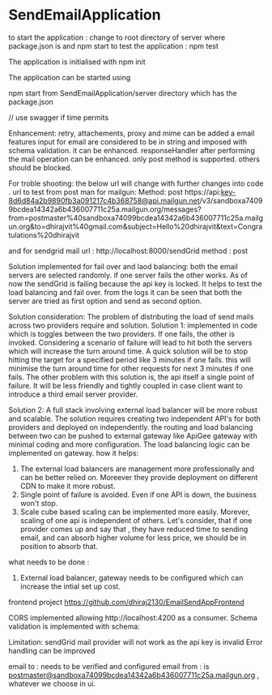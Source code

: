 # SendEmailApplication

to start the application :
 change to root directory of server where package.json is and npm start
to test the application : npm test

The application is initialised with
npm init

The application can be started using

npm start from SendEmailApplication/server directory which has the package.json


// use swagger if time permits


Enhancement:
retry, attachements, proxy and mime can be added a email features
input for email are considered to be in string and imposed with schema validation. it can be enhanced.
responseHandler after performing the mail operation can be enhanced.
only post method is supported. others should be blocked.


For troble shooting: the below url will change with further changes into code .
url to test from post man for mailgun:
Method: post
https://api:key-8d6d84a2b9890fb3a091217c4b368758@api.mailgun.net/v3/sandboxa74099bcdea14342a6b436007711c25a.mailgun.org/messages?from=postmaster%40sandboxa74099bcdea14342a6b436007711c25a.mailgun.org&to=dhirajvit%40gmail.com&subject=Hello%20dhirajvit&text=Congratulations%20dhirajvit

and for sendgrid mail
url : http://localhost:8000/sendGrid
method : post

Solution implemented for fail over and laod balancing:
both the email servers are selected randomly. if one server fails the other works.
As of now the sendGrid is failing because the api key is locked. It helps to test the load balancing and fail over.
from the logs it can be seen that both the server are tried as first option and send as second option.

Solution consideration:
The problem of distributing the load of send mails across two providers require and solution.
Solution 1: implemented in code which is toggles between the two providers. If one fails, the other is invoked.
Considering a scenario of failure will lead to hit both the servers which will increase the turn around time. A quick solution
will be to stop hitting the target for a specified period like 3 minutes if one fails. this will minimise the turn
around time for other requests for next 3 minutes if one fails.
The other problem with this solution is, the api itself a single point of failure.
It will be less friendly and tightly coupled in case client want to introduce a third email server provider.

Solution 2:
A full stack involving external load balancer will be more robust and scalable. The solution requires creating two
independent API's for both providers and deployed on independently. the routing and load balancing between two can be
pushed to external gateway like ApiGee gateway with minimal coding and more configuration. The load balancing logic
can be implemented on gateway.
how it helps:
1. The external load balancers are management more professionally and can be better relied on. Moreever they provide
deployment on different CDN to make it more robust.
2. Single point of failure is avoided. Even if one API is down, the business won't stop.
3. Scale cube based scaling can be implemented more easily. Morever, scaling of one api is independent of others.
Let's consider, that if one provider comes up and say that , they have reduced time to sending email, and can absorb
higher volume for less price, we should be in position to absorb that.

what needs to be done :
1. External load balancer, gateway needs to be configured which can increase the intial set up cost.

frontend project
https://github.com/dhiraj2130/EmailSendAppFrontend


CORS implemented allowing http://localhost:4200 as a consumer.
Schema validation is implemented with schema:


Limitation:
sendGrid mail provider will not work as the api key is invalid
Error handling can be improved

email to : needs to be verified and configured
email from : is postmaster@sandboxa74099bcdea14342a6b436007711c25a.mailgun.org , whatever we choose in ui.

